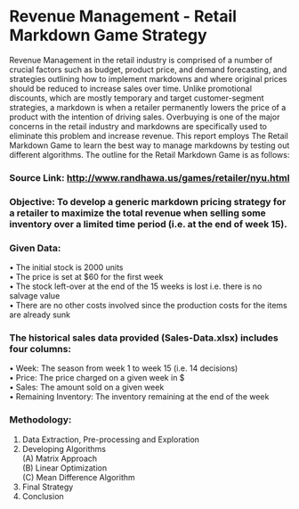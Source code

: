 # Revenue Management - Retail Markdown Game Strategy

Revenue Management in the retail industry is comprised of a number of crucial factors such as budget, product price, and demand forecasting, and strategies outlining how to implement markdowns and where original prices should be reduced to increase sales over time. Unlike promotional discounts, which are mostly temporary and target customer-segment strategies, a markdown is when a retailer permanently lowers the price of a product with the intention of driving sales. Overbuying is one of the major concerns in the retail industry and markdowns are specifically used to eliminate this problem and increase revenue. This report employs The Retail Markdown Game to learn the best way to manage markdowns by testing out different algorithms. 
The outline for the Retail Markdown Game is as follows:

### Source Link: http://www.randhawa.us/games/retailer/nyu.html

### Objective: To develop a generic markdown pricing strategy for a retailer to maximize the total revenue when selling some inventory over a limited time period (i.e. at the end of week 15).

### Given Data:
• The initial stock is 2000 units
<br>• The price is set at $60 for the first week
<br>• The stock left-over at the end of the 15 weeks is lost i.e. there is no salvage value
<br>• There are no other costs involved since the production costs for the items are already sunk

### The historical sales data provided (Sales-Data.xlsx) includes four columns:
• Week: The season from week 1 to week 15 (i.e. 14 decisions)
<br>• Price: The price charged on a given week in $
<br>• Sales: The amount sold on a given week
<br>• Remaining Inventory: The inventory remaining at the end of the week

### Methodology:
1. Data Extraction, Pre-processing and Exploration
2. Developing Algorithms
	<br>(A) Matrix Approach
	<br>(B) Linear Optimization
	<br>(C) Mean Difference Algorithm
3. Final Strategy 
4. Conclusion
